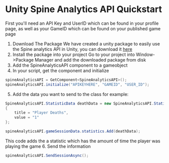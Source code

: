 # Unity Spine Analytics API Quickstart
First you'll need an API Key and UserID which can be found in your profile page, as well as your GameID which can be found on your published game page
1. Download The Package
We have created a unity package to easily use the Spine analytics API in Unity, you can download it [here](https://github.com/Shorssaud/ExampleGamesSpine/releases)
2. Install the package into your project
Go to your project into Window->Package Manager and add the downloaded package from disk
3. Add the SpineAnalyticsAPI component to a gameobject
4. In your script, get the component and initialize
```C#
spineAnalyticsAPI = GetComponent<SpineAnalyticsAPI>();
spineAnalyticsAPI.initialize("APIKEYHERE", "GAMEID", "USER_ID");
```
5. Add the data you want to send to the class
for example:
```C#
SpineAnalyticsAPI.StatisticData deathData = new SpineAnalyticsAPI.StatisticData
{
    title = "Player Deaths",
    value = "1"
};

spineAnalyticsAPI.gameSessionData.statistics.Add(deathData);
```
This code adds the a statistic which has the amount of time the player was playing the game
6. Send the information
```C#
spineAnalyticsAPI.SendSessionAsync();
```
